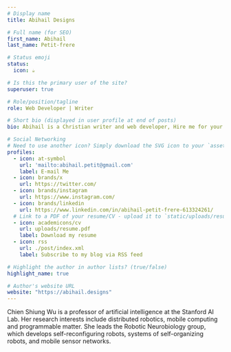 ```yaml
---
# Display name
title: Abihail Designs

# Full name (for SEO)
first_name: Abihail
last_name: Petit-frere

# Status emoji
status:
  icon: ☕️

# Is this the primary user of the site?
superuser: true

# Role/position/tagline
role: Web Developer | Writer

# Short bio (displayed in user profile at end of posts)
bio: Abihail is a Christian writer and web developer, Hire me for your next project!

# Social Networking
# Need to use another icon? Simply download the SVG icon to your `assets/media/icons/` folder.
profiles:
  - icon: at-symbol
    url: 'mailto:abihail.petit@gmail.com'
    label: E-mail Me
  - icon: brands/x
    url: https://twitter.com/
  - icon: brands/instagram
    url: https://www.instagram.com/
  - icon: brands/linkedin
    url: https://www.linkedin.com/in/abihail-petit-frere-613324261/
  # Link to a PDF of your resume/CV - upload it to `static/uploads/resume.pdf`
  - icon: academicons/cv
    url: uploads/resume.pdf
    label: Download my resume
  - icon: rss
    url: ./post/index.xml
    label: Subscribe to my blog via RSS feed

# Highlight the author in author lists? (true/false)
highlight_name: true

# Author's website URL
website: "https://abihail.designs"
---
```


Chien Shiung Wu is a professor of artificial intelligence at the Stanford AI Lab. Her research interests include
distributed robotics, mobile computing and programmable matter. She leads the Robotic Neurobiology group, which develops
self-reconfiguring robots, systems of self-organizing robots, and mobile sensor networks.
